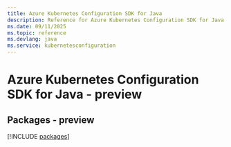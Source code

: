 ```yaml
---
title: Azure Kubernetes Configuration SDK for Java
description: Reference for Azure Kubernetes Configuration SDK for Java
ms.date: 09/11/2025
ms.topic: reference
ms.devlang: java
ms.service: kubernetesconfiguration
---
```

# Azure Kubernetes Configuration SDK for Java - preview
## Packages - preview
[!INCLUDE [packages](kubernetes-configuration-index.md)]